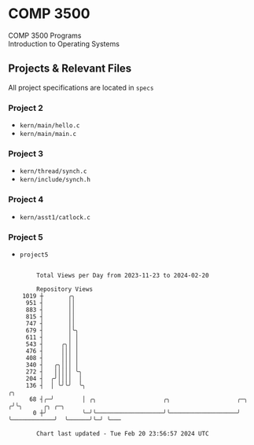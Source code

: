 # COMP 3500
COMP 3500 Programs  
Introduction to Operating Systems  
## Projects & Relevant Files
All project specifications are located in `specs`
### Project 2
- `kern/main/hello.c`
- `kern/main/main.c`
### Project 3
- `kern/thread/synch.c`
- `kern/include/synch.h`
### Project 4
- `kern/asst1/catlock.c`
### Project 5
- `project5`

```

        Total Views per Day from 2023-11-23 to 2024-02-20

        Repository Views
    1019 ┼       ╭╮
     951 ┤       ││
     883 ┤       ││
     815 ┤       ││
     747 ┤       ││
     679 ┤       │╰╮
     611 ┤       │ │
     543 ┤     ╭╮│ │
     476 ┤     │││ │
     408 ┤     │││ │
     340 ┤   ╭╮│││ │
     272 ┤   │││││ ╰╮
     204 ┤  ╭╯││││  │
     136 ┤  │ ╰╯╰╯  ╰╮                                                           ╭╮
      68 ┤╭─╯        │ ╭╮                   ╭╮                   ╭─╮            ╭╯╰╮      ╭╮ ╭─╮
       0 ┼╯          ╰─╯╰───────────────────╯╰───────────────────╯ ╰────────────╯  ╰──────╯╰─╯ ╰───

        Chart last updated - Tue Feb 20 23:56:57 2024 UTC
        
```
